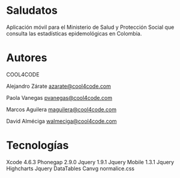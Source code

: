 Saludatos
=========

Aplicación móvil para el Ministerio de Salud y Protección Social que consulta las estadísticas epidemológicas en Colombia.

Autores
=======
COOL4CODE

Alejandro Zárate
azarate@cool4code.com

Paola Vanegas
pvanegas@cool4code.com

Marcos Aguilera
maguilera@cool4code.com

David Alméciga 
walmeciga@cool4code.com

Tecnologías
===========

Xcode 4.6.3
Phonegap 2.9.0
Jquery 1.9.1
Jquery Mobile 1.3.1
Jquery Highcharts
Jquery DataTables
Canvg
normalice.css


